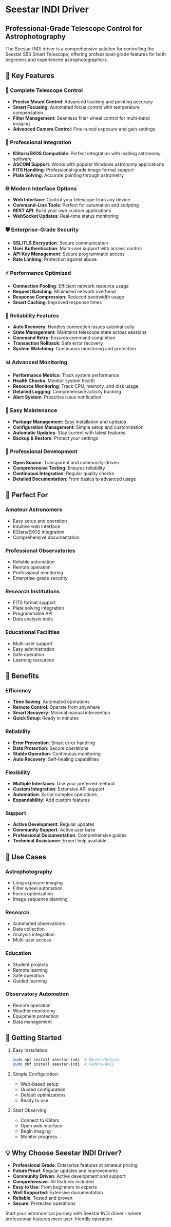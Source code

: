 # Seestar INDI Driver

## Professional-Grade Telescope Control for Astrophotography

The Seestar INDI driver is a comprehensive solution for controlling the Seestar S50 Smart Telescope, offering professional-grade features for both beginners and experienced astrophotographers.

## 🌟 Key Features

### 🔭 Complete Telescope Control
- **Precise Mount Control**: Advanced tracking and pointing accuracy
- **Smart Focusing**: Automated focus control with temperature compensation
- **Filter Management**: Seamless filter wheel control for multi-band imaging
- **Advanced Camera Control**: Fine-tuned exposure and gain settings

### 🎯 Professional Integration
- **KStars/EKOS Compatible**: Perfect integration with leading astronomy software
- **ASCOM Support**: Works with popular Windows astronomy applications
- **FITS Handling**: Professional-grade image format support
- **Plate Solving**: Accurate pointing through astrometry

### 🌐 Modern Interface Options
- **Web Interface**: Control your telescope from any device
- **Command-Line Tools**: Perfect for automation and scripting
- **REST API**: Build your own custom applications
- **WebSocket Updates**: Real-time status monitoring

### 🛡️ Enterprise-Grade Security
- **SSL/TLS Encryption**: Secure communication
- **User Authentication**: Multi-user support with access control
- **API Key Management**: Secure programmatic access
- **Rate Limiting**: Protection against abuse

### ⚡ Performance Optimized
- **Connection Pooling**: Efficient network resource usage
- **Request Batching**: Minimized network overhead
- **Response Compression**: Reduced bandwidth usage
- **Smart Caching**: Improved response times

### 🔄 Reliability Features
- **Auto Recovery**: Handles connection issues automatically
- **State Management**: Maintains telescope state across sessions
- **Command Retry**: Ensures command completion
- **Transaction Rollback**: Safe error recovery
- **System Watchdog**: Continuous monitoring and protection

### 📊 Advanced Monitoring
- **Performance Metrics**: Track system performance
- **Health Checks**: Monitor system health
- **Resource Monitoring**: Track CPU, memory, and disk usage
- **Detailed Logging**: Comprehensive activity tracking
- **Alert System**: Proactive issue notification

### 🔧 Easy Maintenance
- **Package Management**: Easy installation and updates
- **Configuration Management**: Simple setup and customization
- **Automatic Updates**: Stay current with latest features
- **Backup & Restore**: Protect your settings

### 🚀 Professional Development
- **Open Source**: Transparent and community-driven
- **Comprehensive Testing**: Ensures reliability
- **Continuous Integration**: Regular quality checks
- **Detailed Documentation**: From basics to advanced usage

## 💫 Perfect For

### Amateur Astronomers
- Easy setup and operation
- Intuitive web interface
- KStars/EKOS integration
- Comprehensive documentation

### Professional Observatories
- Reliable automation
- Remote operation
- Professional monitoring
- Enterprise-grade security

### Research Institutions
- FITS format support
- Plate solving integration
- Programmable API
- Data analysis tools

### Educational Facilities
- Multi-user support
- Easy administration
- Safe operation
- Learning resources

## 🌈 Benefits

### Efficiency
- **Time Saving**: Automated operations
- **Remote Control**: Operate from anywhere
- **Smart Recovery**: Minimal manual intervention
- **Quick Setup**: Ready in minutes

### Reliability
- **Error Prevention**: Smart error handling
- **Data Protection**: Secure operations
- **Stable Operation**: Continuous monitoring
- **Auto Recovery**: Self-healing capabilities

### Flexibility
- **Multiple Interfaces**: Use your preferred method
- **Custom Integration**: Extensive API support
- **Automation**: Script complex operations
- **Expandability**: Add custom features

### Support
- **Active Development**: Regular updates
- **Community Support**: Active user base
- **Professional Documentation**: Comprehensive guides
- **Technical Assistance**: Expert help available

## 🎯 Use Cases

### Astrophotography
- Long exposure imaging
- Filter wheel automation
- Focus optimization
- Image sequence planning

### Research
- Automated observations
- Data collection
- Analysis integration
- Multi-user access

### Education
- Student projects
- Remote learning
- Safe operation
- Guided learning

### Observatory Automation
- Remote operation
- Weather monitoring
- Equipment protection
- Data management

## 🚀 Getting Started

1. Easy Installation:
   ```bash
   sudo apt install seestar-indi  # Ubuntu/Debian
   sudo dnf install seestar-indi  # Fedora/RHEL
   ```

2. Simple Configuration:
   - Web-based setup
   - Guided configuration
   - Default optimizations
   - Ready to use

3. Start Observing:
   - Connect to KStars
   - Open web interface
   - Begin imaging
   - Monitor progress

## 💡 Why Choose Seestar INDI Driver?

- **Professional Grade**: Enterprise features at amateur pricing
- **Future Proof**: Regular updates and improvements
- **Community Driven**: Active development and support
- **Comprehensive**: All features included
- **Easy to Use**: From beginners to experts
- **Well Supported**: Extensive documentation
- **Reliable**: Tested and proven
- **Secure**: Protected operations

Start your astronomical journey with Seestar INDI driver - where professional features meet user-friendly operation.
